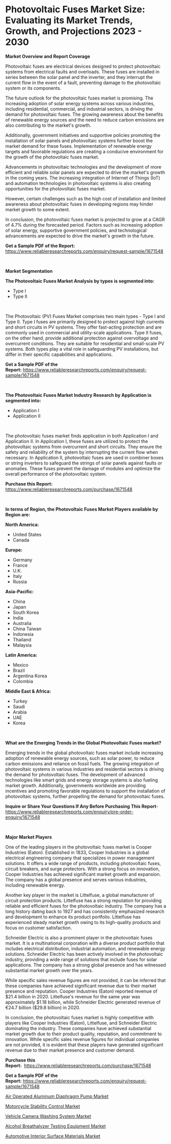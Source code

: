 <p><h1>Photovoltaic Fuses Market Size: Evaluating its Market Trends, Growth, and Projections 2023 - 2030</h1></p><p><strong>Market Overview and Report Coverage</strong></p>
<p><p>Photovoltaic fuses are electrical devices designed to protect photovoltaic systems from electrical faults and overloads. These fuses are installed in series between the solar panel and the inverter, and they interrupt the current flow in the event of a fault, preventing damage to the photovoltaic system or its components.</p><p>The future outlook for the photovoltaic fuses market is promising. The increasing adoption of solar energy systems across various industries, including residential, commercial, and industrial sectors, is driving the demand for photovoltaic fuses. The growing awareness about the benefits of renewable energy sources and the need to reduce carbon emissions are also contributing to the market's growth.</p><p>Additionally, government initiatives and supportive policies promoting the installation of solar panels and photovoltaic systems further boost the market demand for these fuses. Implementation of renewable energy targets and favorable regulations are creating a conducive environment for the growth of the photovoltaic fuses market.</p><p>Advancements in photovoltaic technologies and the development of more efficient and reliable solar panels are expected to drive the market's growth in the coming years. The increasing integration of Internet of Things (IoT) and automation technologies in photovoltaic systems is also creating opportunities for the photovoltaic fuses market.</p><p>However, certain challenges such as the high cost of installation and limited awareness about photovoltaic fuses in developing regions may hinder market growth to some extent.</p><p>In conclusion, the photovoltaic fuses market is projected to grow at a CAGR of 4.7% during the forecasted period. Factors such as increasing adoption of solar energy, supportive government policies, and technological advancements are expected to drive the market's growth in the future.</p></p>
<p><strong>Get a Sample PDF of the Report:</strong> <a href="https://www.reliableresearchreports.com/enquiry/request-sample/1671548">https://www.reliableresearchreports.com/enquiry/request-sample/1671548</a></p>
<p>&nbsp;</p>
<p><strong>Market Segmentation</strong></p>
<p><strong>The Photovoltaic Fuses Market Analysis by types is segmented into:</strong></p>
<p><ul><li>Type I</li><li>Type II</li></ul></p>
<p>&nbsp;</p>
<p><p>The Photovoltaic (PV) Fuses Market comprises two main types - Type I and Type II. Type I fuses are primarily designed to protect against high currents and short circuits in PV systems. They offer fast-acting protection and are commonly used in commercial and utility-scale applications. Type II fuses, on the other hand, provide additional protection against overvoltage and overcurrent conditions. They are suitable for residential and small-scale PV systems. Both types play a vital role in safeguarding PV installations, but differ in their specific capabilities and applications.</p></p>
<p><strong>Get a Sample PDF of the Report:</strong>&nbsp;<a href="https://www.reliableresearchreports.com/enquiry/request-sample/1671548">https://www.reliableresearchreports.com/enquiry/request-sample/1671548</a></p>
<p>&nbsp;</p>
<p><strong>The Photovoltaic Fuses Market Industry Research by Application is segmented into:</strong></p>
<p><ul><li>Application I</li><li>Application II</li></ul></p>
<p>&nbsp;</p>
<p><p>The photovoltaic fuses market finds application in both Application I and Application II. In Application I, these fuses are utilized to protect the photovoltaic systems from overcurrent and short circuits. They ensure the safety and reliability of the system by interrupting the current flow when necessary. In Application II, photovoltaic fuses are used in combiner boxes or string inverters to safeguard the strings of solar panels against faults or anomalies. These fuses prevent the damage of modules and optimize the overall performance of the photovoltaic system.</p></p>
<p><strong>Purchase this Report:</strong>&nbsp; <a href="https://www.reliableresearchreports.com/purchase/1671548">https://www.reliableresearchreports.com/purchase/1671548</a></p>
<p>&nbsp;</p>
<p><strong>In terms of Region, the Photovoltaic Fuses Market Players available by Region are:</strong></p>
<p>
    <p> <strong> North America: </strong>
        <ul>
            <li>United States</li>
            <li>Canada</li>
        </ul>
        </p> 
    <p> <strong> Europe: </strong>
        <ul>
            <li>Germany</li>
            <li>France</li>
            <li>U.K.</li>
            <li>Italy</li>
            <li>Russia</li>
        </ul>
        </p> 
    <p> <strong> Asia-Pacific: </strong>
        <ul>
            <li>China</li>
            <li>Japan</li>
            <li>South Korea</li>
            <li>India</li>
            <li>Australia</li>
            <li>China Taiwan</li>
            <li>Indonesia</li>
            <li>Thailand</li>
            <li>Malaysia</li>
        </ul>
        </p> 
    <p> <strong> Latin America: </strong>
        <ul>
            <li>Mexico</li>
            <li>Brazil</li>
            <li>Argentina Korea</li>
            <li>Colombia</li>
        </ul>
        </p> 
    <p> <strong> Middle East & Africa: </strong>
        <ul>
            <li>Turkey</li>
            <li>Saudi</li>
            <li>Arabia</li>
            <li>UAE</li>
            <li>Korea</li>
        </ul>
    </p>
    </p>
<p>&nbsp;</p>
<p><strong>What are the Emerging Trends in the Global Photovoltaic Fuses market?</strong></p>
<p><p>Emerging trends in the global photovoltaic fuses market include increasing adoption of renewable energy sources, such as solar power, to reduce carbon emissions and reliance on fossil fuels. The growing integration of photovoltaic systems in various industries and residential sectors is driving the demand for photovoltaic fuses. The development of advanced technologies like smart grids and energy storage systems is also fueling market growth. Additionally, governments worldwide are providing incentives and promoting favorable regulations to support the installation of photovoltaic systems, further propelling the demand for photovoltaic fuses.</p></p>
<p><strong>Inquire or Share Your Questions If Any Before Purchasing This Report</strong>- <a href="https://www.reliableresearchreports.com/enquiry/pre-order-enquiry/1671548">https://www.reliableresearchreports.com/enquiry/pre-order-enquiry/1671548</a></p>
<p>&nbsp;</p>
<p><strong>Major Market Players</strong></p>
<p><p>One of the leading players in the photovoltaic fuses market is Cooper Industries (Eaton). Established in 1833, Cooper Industries is a global electrical engineering company that specializes in power management solutions. It offers a wide range of products, including photovoltaic fuses, circuit breakers, and surge protectors. With a strong focus on innovation, Cooper Industries has achieved significant market growth and expansion. The company has a global presence and serves various industries, including renewable energy.</p><p>Another key player in the market is Littelfuse, a global manufacturer of circuit protection products. Littelfuse has a strong reputation for providing reliable and efficient fuses for the photovoltaic industry. The company has a long history dating back to 1927 and has consistently emphasized research and development to enhance its product portfolio. Littelfuse has experienced steady market growth owing to its high-quality products and focus on customer satisfaction.</p><p>Schneider Electric is also a prominent player in the photovoltaic fuses market. It is a multinational corporation with a diverse product portfolio that includes electrical distribution, industrial automation, and renewable energy solutions. Schneider Electric has been actively involved in the photovoltaic industry, providing a wide range of solutions that include fuses for solar applications. The company has a strong global presence and has witnessed substantial market growth over the years.</p><p>While specific sales revenue figures are not provided, it can be inferred that these companies have achieved significant revenue due to their market presence and reputation. Cooper Industries (Eaton) reported revenue of $21.4 billion in 2020. Littelfuse's revenue for the same year was approximately $1.18 billion, while Schneider Electric generated revenue of €24.7 billion ($29.8 billion) in 2020.</p><p>In conclusion, the photovoltaic fuses market is highly competitive with players like Cooper Industries (Eaton), Littelfuse, and Schneider Electric dominating the industry. These companies have achieved substantial market growth due to their product quality, reputation, and commitment to innovation. While specific sales revenue figures for individual companies are not provided, it is evident that these players have generated significant revenue due to their market presence and customer demand.</p></p>
<p><strong>Purchase this Report:</strong>&nbsp;&nbsp;<a href="https://www.reliableresearchreports.com/purchase/1671548">https://www.reliableresearchreports.com/purchase/1671548</a></p>
<p></p>
<p><strong>Get a Sample PDF of the Report:</strong>&nbsp;<a href="https://www.reliableresearchreports.com/enquiry/request-sample/1671548">https://www.reliableresearchreports.com/enquiry/request-sample/1671548</a></p>
<p><p><a href="https://medium.com/@slanecode210/air-operated-aluminum-diaphragm-pump-market-research-report-its-history-and-forecast-2023-to-2030-bd5caac21d45">Air Operated Aluminum Diaphragm Pump Market</a></p><p><a href="https://www.linkedin.com/pulse/motorcycle-stability-control-market-size-share-global/">Motorcycle Stability Control Market</a></p><p><a href="https://www.linkedin.com/pulse/vehicle-camera-washing-system-market-size-growth-forecast/">Vehicle Camera Washing System Market</a></p><p><a href="https://medium.com/@dowodis7877/alcohol-breathalyzer-testing-equipment-market-analysis-its-cagr-market-segmentation-and-global-a4a242b520f1">Alcohol Breathalyzer Testing Equipment Market</a></p><p><a href="https://www.linkedin.com/pulse/automotive-interior-surface-materials-market-research-report/">Automotive Interior Surface Materials Market</a></p></p>